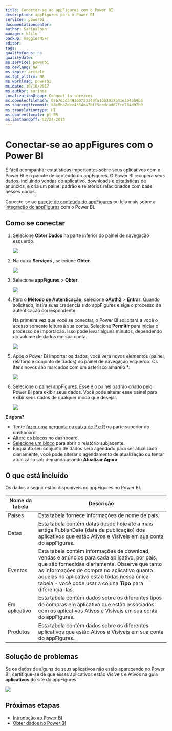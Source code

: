 ```yaml
---
title: Conectar-se ao appFigures com o Power BI
description: appFigures para o Power BI
services: powerbi
documentationcenter: 
author: SarinaJoan
manager: kfile
backup: maggiesMSFT
editor: 
tags: 
qualityfocus: no
qualitydate: 
ms.service: powerbi
ms.devlang: NA
ms.topic: article
ms.tgt_pltfrm: NA
ms.workload: powerbi
ms.date: 10/16/2017
ms.author: sarinas
LocalizationGroup: Connect to services
ms.openlocfilehash: 07b702d549100753149fa10b3017b31e394ab9b8
ms.sourcegitcommit: 88c8ba8dee4384ea7bff5cedcad67fce784d92b0
ms.translationtype: HT
ms.contentlocale: pt-BR
ms.lasthandoff: 02/24/2018
---
```

# <a name="connect-to-appfigures-with-power-bi"></a>Conectar-se ao appFigures com o Power BI
É fácil acompanhar estatísticas importantes sobre seus aplicativos com o Power BI e o pacote de conteúdo do appFigures. O Power BI recupera seus dados, incluindo vendas de aplicativo, downloads e estatísticas de anúncios, e cria um painel padrão e relatórios relacionados com base nesses dados.

Conecte-se ao [pacote de conteúdo do appFigures](https://app.powerbi.com/getdata/services/appfigures) ou leia mais sobre a [integração do appFigures](https://powerbi.microsoft.com/integrations/appfigures) com o Power BI.

## <a name="how-to-connect"></a>Como se conectar
1. Selecione **Obter Dados** na parte inferior do painel de navegação esquerdo.
   
   ![](media/service-connect-to-appfigures/pbi_getdata.png)
2. Na caixa **Serviços** , selecione **Obter**.
   
   ![](media/service-connect-to-appfigures/pbi_getservices.png)
3. Selecione **appFigures** \>  **Obter**.
   
   ![](media/service-connect-to-appfigures/appfigures.png)
4. Para o **Método de Autenticação**, selecione **oAuth2** \> **Entrar**. Quando solicitado, insira suas credenciais do appFigures e siga o processo de autenticação correspondente.
   
   Na primeira vez que você se conectar, o Power BI solicitará a você o acesso somente leitura à sua conta. Selecione **Permitir** para iniciar o processo de importação. Isso pode levar alguns minutos, dependendo do volume de dados em sua conta.
   
   ![](media/service-connect-to-appfigures/appfiguresdoc_06.png)
5. Após o Power BI importar os dados, você verá novos elementos (painel, relatório e conjunto de dados) no painel de navegação esquerdo. Os itens novos são marcados com um asterisco amarelo \*:
   
    ![](media/service-connect-to-appfigures/pbi_appfigures3.png)
6. Selecione o painel appFigures. Esse é o painel padrão criado pelo Power BI para exibir seus dados. Você pode alterar esse painel para exibir seus dados de qualquer modo que desejar.
   
    ![](media/service-connect-to-appfigures/appfiguresdoc_01.png)

**E agora?**

* Tente [fazer uma pergunta na caixa de P e R](power-bi-q-and-a.md) na parte superior do dashboard
* [Altere os blocos](service-dashboard-edit-tile.md) no dashboard.
* [Selecione um bloco](service-dashboard-tiles.md) para abrir o relatório subjacente.
* Enquanto seu conjunto de dados será agendado para ser atualizado diariamente, você pode alterar o agendamento de atualização ou tentar atualizá-lo sob demanda usando **Atualizar Agora**

## <a name="whats-included"></a>O que está incluído
Os dados a seguir estão disponíveis no appFigures no Power BI.

| **Nome da tabela** | **Descrição** |
| --- | --- |
| Países |Esta tabela fornece informações de nome de país. |
| Datas |Esta tabela contém datas desde hoje até a mais antiga PublishDate (data de publicação) dos aplicativos que estão Ativos e Visíveis em sua conta do appFigures. |
| Eventos |Esta tabela contém informações de download, vendas e anúncios para cada aplicativo, por país, que são fornecidas diariamente. Observe que tanto as informações de compra no aplicativo quanto aquelas no aplicativo estão todas nessa única tabela - você pode usar a coluna <strong>Tipo</strong> para diferenciá-las. |
| Em aplicativo |Esta tabela contém dados sobre os diferentes tipos de compras em aplicativo que estão associados com os aplicativos Ativos e Visíveis em sua conta do appFigures. |
| Produtos |Esta tabela contém dados sobre os diferentes aplicativos que estão Ativos e Visíveis em sua conta do appFigures. |

## <a name="troubleshooting"></a>Solução de problemas
Se os dados de alguns de seus aplicativos não estão aparecendo no Power BI, certifique-se de que esses aplicativos estão Visíveis e Ativos na guia **aplicativos** do site do appFigures.

![](media/service-connect-to-appfigures/appfiguresdoc_11.png)

## <a name="next-steps"></a>Próximas etapas
* [Introdução ao Power BI](service-get-started.md)
* [Obter dados no Power BI](service-get-data.md)

